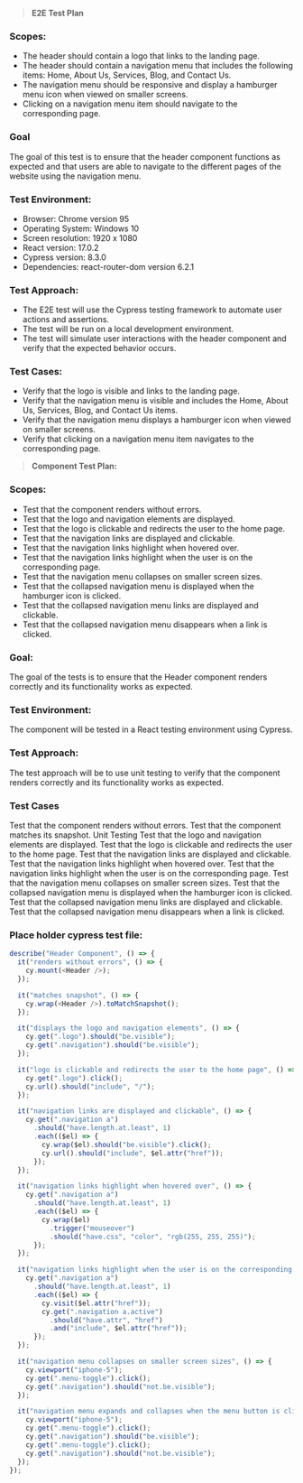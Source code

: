 > **E2E Test Plan**

### **Scopes:**

- The header should contain a logo that links to the landing page.
- The header should contain a navigation menu that includes the following items: Home, About Us, Services, Blog, and Contact Us.
- The navigation menu should be responsive and display a hamburger menu icon when viewed on smaller screens.
- Clicking on a navigation menu item should navigate to the corresponding page.

### **Goal**

The goal of this test is to ensure that the header component functions as expected and that users are able to navigate to the different pages of the website using the navigation menu.

### **Test Environment:**

- Browser: Chrome version 95
- Operating System: Windows 10
- Screen resolution: 1920 x 1080
- React version: 17.0.2
- Cypress version: 8.3.0
- Dependencies: react-router-dom version 6.2.1

### **Test Approach:**

- The E2E test will use the Cypress testing framework to automate user actions and assertions.
- The test will be run on a local development environment.
- The test will simulate user interactions with the header component and verify that the expected behavior occurs.

### **Test Cases:**

- Verify that the logo is visible and links to the landing page.
- Verify that the navigation menu is visible and includes the Home, About Us, Services, Blog, and Contact Us items.
- Verify that the navigation menu displays a hamburger icon when viewed on smaller screens.
- Verify that clicking on a navigation menu item navigates to the corresponding page.

> **Component Test Plan:**

### **Scopes:**

- Test that the component renders without errors.
- Test that the logo and navigation elements are displayed.
- Test that the logo is clickable and redirects the user to the home page.
- Test that the navigation links are displayed and clickable.
- Test that the navigation links highlight when hovered over.
- Test that the navigation links highlight when the user is on the corresponding page.
- Test that the navigation menu collapses on smaller screen sizes.
- Test that the collapsed navigation menu is displayed when the hamburger icon is clicked.
- Test that the collapsed navigation menu links are displayed and clickable.
- Test that the collapsed navigation menu disappears when a link is clicked.

### **Goal:**

The goal of the tests is to ensure that the Header component renders correctly and its functionality works as expected.

### **Test Environment:**

The component will be tested in a React testing environment using Cypress.

### **Test Approach:**

The test approach will be to use unit testing to verify that the component renders correctly and its functionality works as expected.

### **Test Cases**

Test that the component renders without errors.
Test that the component matches its snapshot.
Unit Testing
Test that the logo and navigation elements are displayed.
Test that the logo is clickable and redirects the user to the home page.
Test that the navigation links are displayed and clickable.
Test that the navigation links highlight when hovered over.
Test that the navigation links highlight when the user is on the corresponding page.
Test that the navigation menu collapses on smaller screen sizes.
Test that the collapsed navigation menu is displayed when the hamburger icon is clicked.
Test that the collapsed navigation menu links are displayed and clickable.
Test that the collapsed navigation menu disappears when a link is clicked.

### **Place holder cypress test file:**

```js
describe("Header Component", () => {
  it("renders without errors", () => {
    cy.mount(<Header />);
  });

  it("matches snapshot", () => {
    cy.wrap(<Header />).toMatchSnapshot();
  });

  it("displays the logo and navigation elements", () => {
    cy.get(".logo").should("be.visible");
    cy.get(".navigation").should("be.visible");
  });

  it("logo is clickable and redirects the user to the home page", () => {
    cy.get(".logo").click();
    cy.url().should("include", "/");
  });

  it("navigation links are displayed and clickable", () => {
    cy.get(".navigation a")
      .should("have.length.at.least", 1)
      .each(($el) => {
        cy.wrap($el).should("be.visible").click();
        cy.url().should("include", $el.attr("href"));
      });
  });

  it("navigation links highlight when hovered over", () => {
    cy.get(".navigation a")
      .should("have.length.at.least", 1)
      .each(($el) => {
        cy.wrap($el)
          .trigger("mouseover")
          .should("have.css", "color", "rgb(255, 255, 255)");
      });
  });

  it("navigation links highlight when the user is on the corresponding page", () => {
    cy.get(".navigation a")
      .should("have.length.at.least", 1)
      .each(($el) => {
        cy.visit($el.attr("href"));
        cy.get(".navigation a.active")
          .should("have.attr", "href")
          .and("include", $el.attr("href"));
      });
  });

  it("navigation menu collapses on smaller screen sizes", () => {
    cy.viewport("iphone-5");
    cy.get(".menu-toggle").click();
    cy.get(".navigation").should("not.be.visible");
  });

  it("navigation menu expands and collapses when the menu button is clicked", () => {
    cy.viewport("iphone-5");
    cy.get(".menu-toggle").click();
    cy.get(".navigation").should("be.visible");
    cy.get(".menu-toggle").click();
    cy.get(".navigation").should("not.be.visible");
  });
});
```
